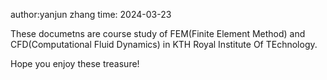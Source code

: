 author:yanjun zhang
time: 2024-03-23

These documetns are course study of FEM(Finite Element Method) and CFD(Computational Fluid Dynamics) in KTH Royal Institute Of TEchnology.

Hope you enjoy these treasure!
